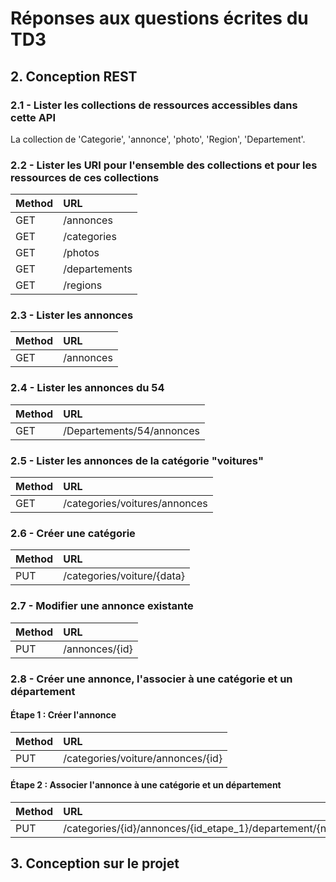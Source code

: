 # Réponses aux questions écrites du TD3

## 2. Conception REST

### 2.1 - Lister les collections de ressources accessibles dans cette API

La collection de 'Categorie', 'annonce', 'photo', 'Region', 'Departement'.

### 2.2 - Lister les URI pour l'ensemble des collections et pour les ressources de ces collections

| Method | URL           |
| :----- | :------------ |
| GET    | /annonces     |
| GET    | /categories   |
| GET    | /photos       |
| GET    | /departements |
| GET    | /regions      |

### 2.3 - Lister les annonces

| Method | URL       |
| :----- | :-------- |
| GET    | /annonces |

### 2.4 - Lister les annonces du 54

| Method | URL                       |
| :----- | :------------------------ |
| GET    | /Departements/54/annonces |

### 2.5 - Lister les annonces de la catégorie "voitures"

| Method | URL                           |
| :----- | :---------------------------- |
| GET    | /categories/voitures/annonces |

### 2.6 - Créer une catégorie

| Method | URL                        |
| :----- | :------------------------- |
| PUT    | /categories/voiture/{data} |

### 2.7 - Modifier une annonce existante

| Method | URL            |
| :----- | :------------- |
| PUT    | /annonces/{id} |

### 2.8 - Créer une annonce, l'associer à une catégorie et un département

#### Étape 1 : Créer l'annonce

| Method | URL                               |
| :----- | :-------------------------------- |
| PUT    | /categories/voiture/annonces/{id} |

#### Étape 2 : Associer l'annonce à une catégorie et un département

| Method | URL                                                 |
| :----- | :-------------------------------------------------- |
| PUT    | /categories/{id}/annonces/{id_etape_1}/departement/{numero} |

## 3. Conception sur le projet

